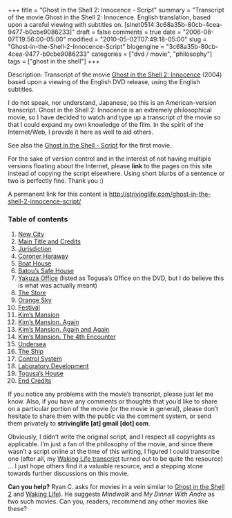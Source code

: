 +++
title = "Ghost in the Shell 2: Innocence - Script"
summary = "Transcript of the movie Ghost in the Shell 2: Innocence. English translation, based upon a careful viewing with subtitles on. [slnet0514:3c68a35b-80cb-4cea-9477-b0cbe9086233]"
draft = false
comments = true
date = "2006-08-07T19:56:00-05:00"
modified = "2010-05-02T07:49:18-05:00"
slug = "Ghost-in-the-Shell-2-Innocence-Script"
blogengine = "3c68a35b-80cb-4cea-9477-b0cbe9086233"
categories = ["dvd / movie", "philosophy"]
tags = ["ghost in the shell"]
+++

<p>Description: Transcript of the movie <a href="http://www.amazon.com/gp/product/B0006A9FMI?ie=UTF8&amp;tag=strivinglifen-20&amp;linkCode=as2&amp;camp=1789&amp;creative=9325&amp;creativeASIN=B0006A9FMI" target="_blank">Ghost in the Shell 2: Innocence</a> (2004) based upon a viewing of the English DVD release, using the English subtitles.</p>
<p>I do not speak, nor understand, Japanese, so this is an American-version transcript. Ghost in the Shell 2: Innocence is an extremely philosophical movie, so I have decided to watch and type up a transcript of the movie so that I could expand my own knowledge of the film. In the spirit of the Internet/Web, I provide it here as well to aid others.</p>
<p>See also the <a href="/ghost-in-the-shell-script/">Ghost in the Shell - Script</a> for the first movie.</p>
<!--more-->
<div class="tip">
<p>For the sake of version control and in the interest of not having multiple versions floating about the Internet, please <strong>link</strong> to the pages on this site instead of copying the script elsewhere. Using short blurbs of a sentence or two is perfectly fine. Thank you :)</p>
<p>A permanent link for this content is <a href="/ghost-in-the-shell-2-innocence-script/">http://strivinglife.com/ghost-in-the-shell-2-innocence-script/</a></p>
</div>
<!--adsense-->
<h3>Table of contents</h3>
<ol>
<li><a href="/ghost-in-the-shell-2-innocence-script/01/">New City</a></li>
<li><a href="/ghost-in-the-shell-2-innocence-script/02/">Main Title and Credits</a></li>
<li><a href="/ghost-in-the-shell-2-innocence-script/03/">Jurisdiction</a></li>
<li><a href="/ghost-in-the-shell-2-innocence-script/04/">Coroner Haraway</a></li>
<li><a href="/ghost-in-the-shell-2-innocence-script/05/">Boat House</a></li>
<li><a href="/ghost-in-the-shell-2-innocence-script/06/">Batou&rsquo;s Safe House</a></li>
<li><a href="/ghost-in-the-shell-2-innocence-script/07/">Yakuza Office</a> (listed as Togusa&rsquo;s Office on the DVD, but I do believe this is what was actually meant)</li>
<li><a href="/ghost-in-the-shell-2-innocence-script/08/">The Store</a></li>
<li><a href="/ghost-in-the-shell-2-innocence-script/09/">Orange Sky</a></li>
<li><a href="/ghost-in-the-shell-2-innocence-script/10/">Festival</a></li>
<li><a href="/ghost-in-the-shell-2-innocence-script/11/">Kim&rsquo;s Mansion</a></li>
<li><a href="/ghost-in-the-shell-2-innocence-script/12/">Kim&rsquo;s Mansion. Again</a></li>
<li><a href="/ghost-in-the-shell-2-innocence-script/13/">Kim&rsquo;s Mansion. Again and Again</a></li>
<li><a href="/ghost-in-the-shell-2-innocence-script/14/">Kim&rsquo;s Mansion. The 4th Encounter</a></li>
<li><a href="/ghost-in-the-shell-2-innocence-script/15/">Undersea</a></li>
<li><a href="/ghost-in-the-shell-2-innocence-script/16/">The Ship</a></li>
<li><a href="/ghost-in-the-shell-2-innocence-script/17/">Control System</a></li>
<li><a href="/ghost-in-the-shell-2-innocence-script/18/">Laboratory Development</a></li>
<li><a href="/ghost-in-the-shell-2-innocence-script/19/">Togusa&rsquo;s House</a></li>
<li><a href="/ghost-in-the-shell-2-innocence-script/20/">End Credits</a></li>
</ol>
<p>If you notice any problems with the movie&rsquo;s transcript, please just let me know. Also, if you have any comments or thoughts that you&rsquo;d like to share on a particular portion of the movie (or the movie in general), please don&rsquo;t hesitate to share them with the public via the comment system, or send them privately to <strong>strivinglife [at] gmail [dot] com</strong>.</p>
<p>Obviously, I didn&rsquo;t write the original script, and I respect all copyrights as applicable. I&rsquo;m just a fan of the philosophy of the movie, and since there wasn&rsquo;t a script online at the time of this writing, I figured I could transcribe one (after all, my <a href="/waking-life-transcript-with-revisions/">Waking Life transcript</a> turned out to be quite the resource) ... I just hope others find it a valuable resource, and a stepping stone towards further discussions on this movie.</p>
<div class="note">
<p><strong>Can you help?</strong> Ryan C. asks for movies in a vein similar to <a href="/ghost-in-the-shell-2-innocence-script/">Ghost in the Shell 2</a> and <a href="/waking-life-transcript-with-revisions/">Waking Life</a>). He suggests <cite>Mindwalk</cite> and <cite>My Dinner With Andre</cite> as two such movies. Can you, readers, recommend any other movies like these?</p>
</div>
